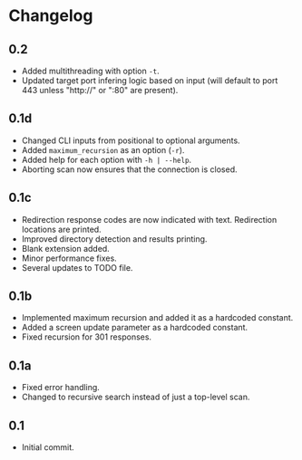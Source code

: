 # Changelog #

## 0.2 ##
* Added multithreading with option `-t`.
* Updated target port infering logic based on input (will default to port 443 unless "http://" or ":80" are present).

## 0.1d ##
* Changed CLI inputs from positional to optional arguments.
* Added `maximum_recursion` as an option (`-r`).
* Added help for each option with `-h | --help`.
* Aborting scan now ensures that the connection is closed.

## 0.1c ##
* Redirection response codes are now indicated with text. Redirection locations are printed.
* Improved directory detection and results printing.
* Blank extension added.
* Minor performance fixes.
* Several updates to TODO file.

## 0.1b ##
* Implemented maximum recursion and added it as a hardcoded constant.
* Added a screen update parameter as a hardcoded constant.
* Fixed recursion for 301 responses.

## 0.1a ##
* Fixed error handling.
* Changed to recursive search instead of just a top-level scan.

## 0.1 ##
* Initial commit.